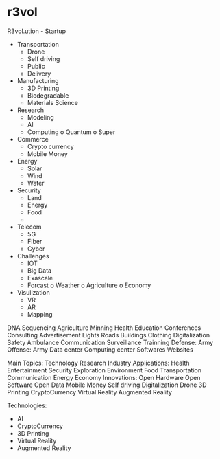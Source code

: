 # r3vol
R3vol.ution - Startup

- Transportation
	+ Drone
	+ Self driving
	+ Public
	+ Delivery
- Manufacturing
	+ 3D Printing
	+ Biodegradable
	+ Materials Science
- Research
	+ Modeling
	+ AI
	+ Computing
		o Quantum
		o Super
- Commerce
	+ Crypto currency
	+ Mobile Money
- Energy
	+ Solar
	+ Wind
	+ Water
- Security
	+ Land
	+ Energy
	+ Food
	+ 
- Telecom
	+ 5G
	+ Fiber
	+ Cyber
- Challenges
	+ IOT
	+ Big Data
	+ Exascale
	+ Forcast
		o Weather
		o Agriculture
		o Economy
- Visulization
	+ VR
	+ AR
	+ Mapping

DNA Sequencing
Agriculture
Minning
Health
Education
Conferences
Consulting
Advertisement
Lights
Roads
Buildings
Clothing
Digitalization
Safety
Ambulance
Communication
Surveillance
Trainning
Defense: Army
Offense: Army
Data center
Computing center
Softwares
Websites


Main Topics:
	Technology
	Research
	Industry
Applications:
	Health
	Entertainment
	Security
	Exploration
	Environment
	Food
	Transportation
	Communication
	Energy
	Economy
Innovations:
	Open Hardware
	Open Software
	Open Data
	Mobile Money
	Self driving
	Digitalization
	Drone
	3D Printing
	CryptoCurrency
	Virtual Reality
	Augmented Reality


Technologies:
- AI
- CryptoCurrency
- 3D Printing
- Virtual Reality
- Augmented Reality
